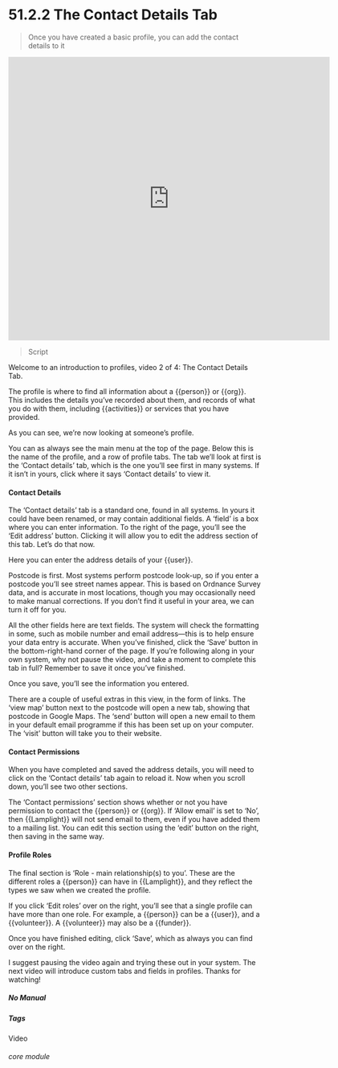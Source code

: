 # 51.2.2 The Contact Details Tab

> Once you have created a basic profile, you can add the contact details to it

<iframe width="640" height="564" src="https://player.vimeo.com/video/279238850" frameborder="0" allowFullScreen mozallowfullscreen webkitAllowFullScreen></iframe>

> Script

Welcome to an introduction to profiles, video 2 of 4: The Contact Details Tab.

The profile is where to find all information about a {{person}} or {{org}}. This includes the details you’ve recorded about them, and records of what you do with them, including {{activities}} or services that you have provided.

As you can see, we’re now looking at someone’s profile.

You can as always see the main menu at the top of the page. Below this is the name of the profile, and a row of profile tabs.
The tab we’ll look at first is the ‘Contact details’ tab, which is the one you’ll see first in many systems. If it isn’t in yours, click where it says ‘Contact details’ to view it.

#### Contact Details

The ‘Contact details’ tab is a standard one, found in all systems. In yours it could have been renamed, or may contain additional fields. A ‘field’ is a box where you can enter information. To the right of the page, you’ll see the ‘Edit address’ button. Clicking it will allow you to edit the address section of this tab. Let’s do that now.

Here you can enter the address details of your {{user}}. 

Postcode is first. Most systems perform postcode look-up, so if you enter a postcode you’ll see street names appear. This is based on Ordnance Survey data, and is accurate in most locations, though you may occasionally need to make manual corrections. If you don’t find it useful in your area, we can turn it off for you.

All the other fields here are text fields. The system will check the formatting in some, such as mobile number and email address—this is to help ensure your data entry is accurate. When you’ve finished, click the ‘Save’ button in the bottom-right-hand corner of the page.
If you’re following along in your own system, why not pause the video, and take a moment to complete this tab in full? Remember to save it once you’ve finished.

Once you save, you’ll see the information you entered.

There are a couple of useful extras in this view, in the form of links. The ‘view map’ button next to the postcode will open a new tab, showing that postcode in Google Maps. The ‘send’ button will open a new email to them in your default email programme if this has been set up on your computer. The ‘visit’ button will take you to their website.

#### Contact Permissions

When you have completed and saved the address details, you will need to click on the ‘Contact details’ tab again to reload it. Now when you scroll down, you’ll see two other sections.

The ‘Contact permissions’ section shows whether or not you have permission to contact the {{person}} or {{org}}. If ‘Allow email’ is set to ‘No’, then {{Lamplight}} will not send email to them, even if you have added them to a mailing list. You can edit this section using the ‘edit’ button on the right, then saving in the same way.

#### Profile Roles

The final section is ‘Role - main relationship(s) to you’. These are the different roles a {{person}} can have in {{Lamplight}}, and they reflect the types we saw when we created the profile.

If you click ‘Edit roles’ over on the right, you’ll see that a single profile can have more than one role. For example, a {{person}} can be a {{user}}, and a {{volunteer}}. A {{volunteer}} may also be a {{funder}}. 

Once you have finished editing, click ‘Save’, which as always you can find over on the right. 

I suggest pausing the video again and trying these out in your system. The next video will introduce custom tabs and fields in profiles. Thanks for watching!


##### No Manual

##### Tags
Video

###### core module
